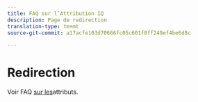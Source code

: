 ```yaml
---
title: FAQ sur l’Attribution IQ
description: Page de redirection
translation-type: tm+mt
source-git-commit: a17acfe103d70666fc05c601f8ff249ef4be6d8c

---
```



# Redirection

Voir FAQ [sur les](../c-panels/attribution/attribution-faq.md)attributs.
